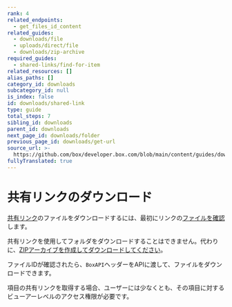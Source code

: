 ```yaml
---
rank: 4
related_endpoints:
  - get_files_id_content
related_guides:
  - downloads/file
  - uploads/direct/file
  - downloads/zip-archive
required_guides:
  - shared-links/find-for-item
related_resources: []
alias_paths: []
category_id: downloads
subcategory_id: null
is_index: false
id: downloads/shared-link
type: guide
total_steps: 7
sibling_id: downloads
parent_id: downloads
next_page_id: downloads/folder
previous_page_id: downloads/get-url
source_url: >-
  https://github.com/box/developer.box.com/blob/main/content/guides/downloads/shared-link.md
fullyTranslated: true
---
```

# 共有リンクのダウンロード

[共有リンク][shared-link]のファイルをダウンロードするには、最初にリンクの[ファイルを確認][get-file]します。

<Message notice>

共有リンクを使用してフォルダをダウンロードすることはできません。代わりに、[ZIPアーカイブを作成してダウンロードしてください][zip-archive-download]。

</Message>

ファイルIDが確認されたら、`BoxAPI`ヘッダーをAPIに渡して、ファイルをダウンロードできます。

<Samples id="get_files_id_content" variant="for_shared_file">

</Samples>

<Message warning>

項目の共有リンクを取得する場合、ユーザーには少なくとも、その項目に対するビューアーレベルのアクセス権限が必要です。

</Message>

[shared-link]: g://shared-links

[get-file]: g://shared-links/find-for-item

[zip-archive-download]: g://downloads/zip-archive